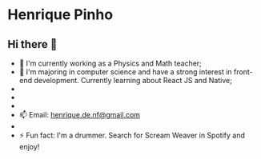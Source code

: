 # Henrique Pinho

## Hi there 👋

<!--
**HenriqueGPinho/HenriqueGPinho** is a ✨ _special_ ✨ repository because its `README.md` (this file) appears on your GitHub profile.-->



- 🔭 I'm currently working as a Physics and Math teacher;
- 🌱 I'm majoring in computer science and have a strong interest in front-end development. Currently learning about React JS and Native;
- 
-
-
- 📫 Email: henrique.de.nf@gmail.com
-
- ⚡ Fun fact: I'm a drummer. Search for Scream Weaver in Spotify and enjoy!
